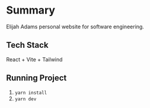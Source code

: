 # Summary
Elijah Adams personal website for software engineering. 

## Tech Stack 
React + Vite + Tailwind

## Running Project
1. `yarn install`
2. `yarn dev`


